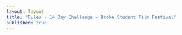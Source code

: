 ```yaml
---
layout: layout
title: "Rules - 14 Day Challenge - Broke Student Film Festival"
published: true
---
```


